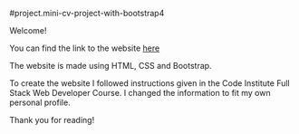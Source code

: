 #project.mini-cv-project-with-bootstrap4

Welcome!

You can find the link to the website [here](https://robinwesterback.github.io/mini-cv-project-with-bootstrap4/)

The website is made using HTML, CSS and Bootstrap. 

To create the website I followed instructions given in the Code Institute Full Stack Web Developer Course. I changed the information to fit my own personal profile.

Thank you for reading!